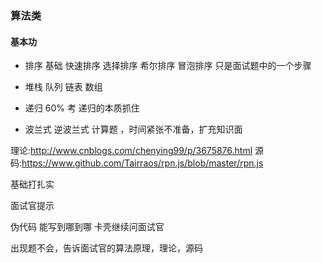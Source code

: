 ### 算法类

#### 基本功

- 排序
基础
快速排序
选择排序
希尔排序
冒泡排序 只是面试题中的一个步骤

- 堆栈 队列 链表
数组

- 递归
60% 考
递归的本质抓住

- 波兰式 逆波兰式
计算题 ，时间紧张不准备，扩充知识面

理论:http://www.cnblogs.com/chenying99/p/3675876.html
源码:https://www.github.com/Tairraos/rpn.js/blob/master/rpn.js

基础打扎实

面试官提示

伪代码 能写到哪到哪 卡壳继续问面试官

出现题不会，告诉面试官的算法原理，理论，源码


